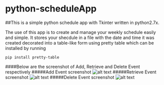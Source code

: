 # python-scheduleApp
##This is a simple python schedule app with Tkinter written in python2.7x.

The use of this app is to create and manage your weekly schedule easily and simple.
It stores your shecdule in a file with the date and
time it was created decorated into a table-like form using pretty table which can be installed by running
```
pip install pretty-table
```
####Below are the screenshot of Add, Retrieve and Delete Event respectively
#####Add Event screenshot
![alt text](/images/addEvent.png "add eventt 1")
#####Retrieve Event screenshot
![alt text](/images/retrieveEvent.png "retrieve event 1")
#####Delete Event screenshot
![alt text](/images/deleteEvent.png "delete event")
